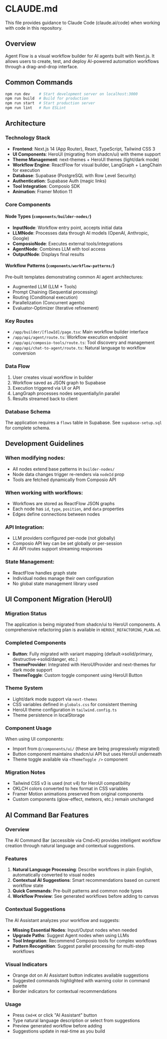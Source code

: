 # CLAUDE.md

This file provides guidance to Claude Code (claude.ai/code) when working with code in this repository.

## Overview
Agent Flow is a visual workflow builder for AI agents built with Next.js. It allows users to create, test, and deploy AI-powered automation workflows through a drag-and-drop interface.

## Common Commands
```bash
npm run dev    # Start development server on localhost:3000
npm run build  # Build for production
npm run start  # Start production server
npm run lint   # Run ESLint
```

## Architecture

### Technology Stack
- **Frontend**: Next.js 14 (App Router), React, TypeScript, Tailwind CSS 3
- **UI Components**: HeroUI (migrating from shadcn/ui) with theme support
- **Theme Management**: next-themes + HeroUI themes (light/dark mode)
- **Workflow Engine**: ReactFlow for visual builder, LangGraph + LangChain for execution
- **Database**: Supabase (PostgreSQL with Row Level Security)
- **Authentication**: Supabase Auth (magic links)
- **Tool Integration**: Composio SDK
- **Animation**: Framer Motion 11

### Core Components

#### Node Types (`components/builder-nodes/`)
- **InputNode**: Workflow entry point, accepts initial data
- **LLMNode**: Processes data through AI models (OpenAI, Anthropic, Google)
- **ComposioNode**: Executes external tools/integrations
- **AgentNode**: Combines LLM with tool access
- **OutputNode**: Displays final results

#### Workflow Patterns (`components/workflow-patterns/`)
Pre-built templates demonstrating common AI agent architectures:
- Augmented LLM (LLM + Tools)
- Prompt Chaining (Sequential processing)
- Routing (Conditional execution)
- Parallelization (Concurrent agents)
- Evaluator-Optimizer (Iterative refinement)

### Key Routes
- `/app/builder/[flowId]/page.tsx`: Main workflow builder interface
- `/app/api/agent/route.ts`: Workflow execution endpoint
- `/app/api/composio-tools/route.ts`: Tool discovery and management
- `/app/api/chat-to-agent/route.ts`: Natural language to workflow conversion

### Data Flow
1. User creates visual workflow in builder
2. Workflow saved as JSON graph to Supabase
3. Execution triggered via UI or API
4. LangGraph processes nodes sequentially/in parallel
5. Results streamed back to client

### Database Schema
The application requires a `flows` table in Supabase. See `supabase-setup.sql` for complete schema.

## Development Guidelines

### When modifying nodes:
- All nodes extend base patterns in `builder-nodes/`
- Node data changes trigger re-renders via `nodeId` prop
- Tools are fetched dynamically from Composio API

### When working with workflows:
- Workflows are stored as ReactFlow JSON graphs
- Each node has `id`, `type`, `position`, and `data` properties
- Edges define connections between nodes

### API Integration:
- LLM providers configured per-node (not globally)
- Composio API key can be set globally or per-session
- All API routes support streaming responses

### State Management:
- ReactFlow handles graph state
- Individual nodes manage their own configuration
- No global state management library used

## UI Component Migration (HeroUI)

### Migration Status
The application is being migrated from shadcn/ui to HeroUI components. A comprehensive refactoring plan is available in `HEROUI_REFACTORING_PLAN.md`.

### Completed Components
- **Button**: Fully migrated with variant mapping (default→solid/primary, destructive→solid/danger, etc.)
- **ThemeProvider**: Integrated with HeroUIProvider and next-themes for dark mode support
- **ThemeToggle**: Custom toggle component using HeroUI Button

### Theme System
- Light/dark mode support via `next-themes`
- CSS variables defined in `globals.css` for consistent theming
- HeroUI theme configuration in `tailwind.config.ts`
- Theme persistence in localStorage

### Component Usage
When using UI components:
- Import from `@/components/ui/` (these are being progressively migrated)
- Button component maintains shadcn/ui API but uses HeroUI underneath
- Theme toggle available via `<ThemeToggle />` component

### Migration Notes
- Tailwind CSS v3 is used (not v4) for HeroUI compatibility
- OKLCH colors converted to hex format in CSS variables
- Framer Motion animations preserved from original components
- Custom components (glow-effect, meteors, etc.) remain unchanged

## AI Command Bar Features

### Overview
The AI Command Bar (accessible via Cmd+K) provides intelligent workflow creation through natural language and contextual suggestions.

### Features
1. **Natural Language Processing**: Describe workflows in plain English, automatically converted to visual nodes
2. **Contextual AI Suggestions**: Smart recommendations based on current workflow state
3. **Quick Commands**: Pre-built patterns and common node types
4. **Workflow Preview**: See generated workflows before adding to canvas

### Contextual Suggestions
The AI Assistant analyzes your workflow and suggests:
- **Missing Essential Nodes**: Input/Output nodes when needed
- **Upgrade Paths**: Suggest Agent nodes when using LLMs
- **Tool Integration**: Recommend Composio tools for complex workflows
- **Pattern Recognition**: Suggest parallel processing for multi-step workflows

### Visual Indicators
- Orange dot on AI Assistant button indicates available suggestions
- Suggested commands highlighted with warning color in command palette
- Border indicators for contextual recommendations

### Usage
- Press `Cmd+K` or click "AI Assistant" button
- Type natural language description or select from suggestions
- Preview generated workflow before adding
- Suggestions update in real-time as you build